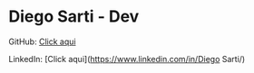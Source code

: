 # Diego Sarti - Dev

GitHub: [Click aqui](https://github.com/DiegoSarti)


LinkedIn: [Click aqui](https://www.linkedin.com/in/Diego Sarti/)

